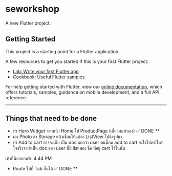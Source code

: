 # seworkshop

A new Flutter project.

## Getting Started

This project is a starting point for a Flutter application.

A few resources to get you started if this is your first Flutter project:

- [Lab: Write your first Flutter app](https://flutter.dev/docs/get-started/codelab)
- [Cookbook: Useful Flutter samples](https://flutter.dev/docs/cookbook)

For help getting started with Flutter, view our
[online documentation](https://flutter.dev/docs), which offers tutorials,
samples, guidance on mobile development, and a full API reference.

------------
## Things that need to be done

- ทำ Hero Widget จากหน้า Home ไป ProductPage (เดี๋ยวผมทำเอง) ✅ DONE **
- เอา Photo ลง Storage แล้วเชื่อมให้แต่ละ ListView ไปดึงรูปมา
- ทำ Add to cart อาจจะเก็บ เป็น doc แยกว่า user ตนนี้กด add to cart อะไรไปเท่าไหร่ ใจจริงจะทำเป็น doc ของ user ที่มี list ของ ชื่อ ที่อยู่ cart ไว้ในนั้น 

เท่าที่นึกออกครับ 4.44 PM

- Route ไปที่ Tab อื่นได้ ✅ DONE **